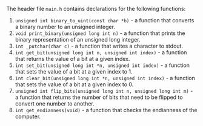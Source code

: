 The header file `main.h` contains declarations for the following functions:

1. `unsigned int binary_to_uint(const char *b)` - a function that converts a binary number to an unsigned integer.
2. `void print_binary(unsigned long int n)` - a function that prints the binary representation of an unsigned long integer.
3. `int _putchar(char c)` - a function that writes a character to stdout.
4. `int get_bit(unsigned long int n, unsigned int index)` - a function that returns the value of a bit at a given index.
5. `int set_bit(unsigned long int *n, unsigned int index)` - a function that sets the value of a bit at a given index to 1.
6. `int clear_bit(unsigned long int *n, unsigned int index)` - a function that sets the value of a bit at a given index to 0.
7. `unsigned int flip_bits(unsigned long int n, unsigned long int m)` - a function that returns the number of bits that need to be flipped to convert one number to another.
8. `int get_endianness(void)` - a function that checks the endianness of the computer.
